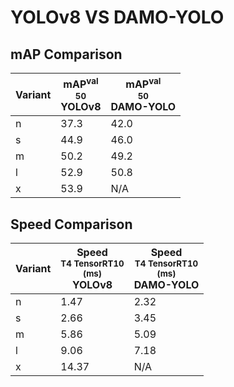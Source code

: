 ---
---

# YOLOv8 VS DAMO-YOLO

## mAP Comparison

| **Variant** | <center><span style='width: 400px;'>**mAP<sup>val<br>50**<br>**YOLOv8**</span></center> | <center><span style='width: 400px;'>**mAP<sup>val<br>50**<br>**DAMO-YOLO**</span></center> |
| ----------- | --------------------------------------------------------------------------------------- | ------------------------------------------------------------------------------------------ |
| n           | 37.3                                                                                    | 42.0                                                                                       |
| s           | 44.9                                                                                    | 46.0                                                                                       |
| m           | 50.2                                                                                    | 49.2                                                                                       |
| l           | 52.9                                                                                    | 50.8                                                                                       |
| x           | 53.9                                                                                    | N/A                                                                                        |

## Speed Comparison

| **Variant** | <center><span style='width: 200px;'>**Speed**<br><sup>T4 TensorRT10<br>(ms)</sup><br>**YOLOv8**</span></center> | <center><span style='width: 200px;'>**Speed**<br><sup>T4 TensorRT10<br>(ms)</sup><br>**DAMO-YOLO**</span></center> |
| ----------- | --------------------------------------------------------------------------------------------------------------- | ------------------------------------------------------------------------------------------------------------------ |
| n           | 1.47                                                                                                            | 2.32                                                                                                               |
| s           | 2.66                                                                                                            | 3.45                                                                                                               |
| m           | 5.86                                                                                                            | 5.09                                                                                                               |
| l           | 9.06                                                                                                            | 7.18                                                                                                               |
| x           | 14.37                                                                                                           | N/A                                                                                                                |

